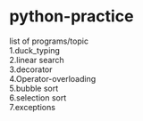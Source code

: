 # python-practice
list of programs/topic <br>
1.duck_typing <br>
2.linear search <br>
3.decorator <br>
4.Operator-overloading <br>
5.bubble sort<br>
6.selection sort<br>
7.exceptions <br>
